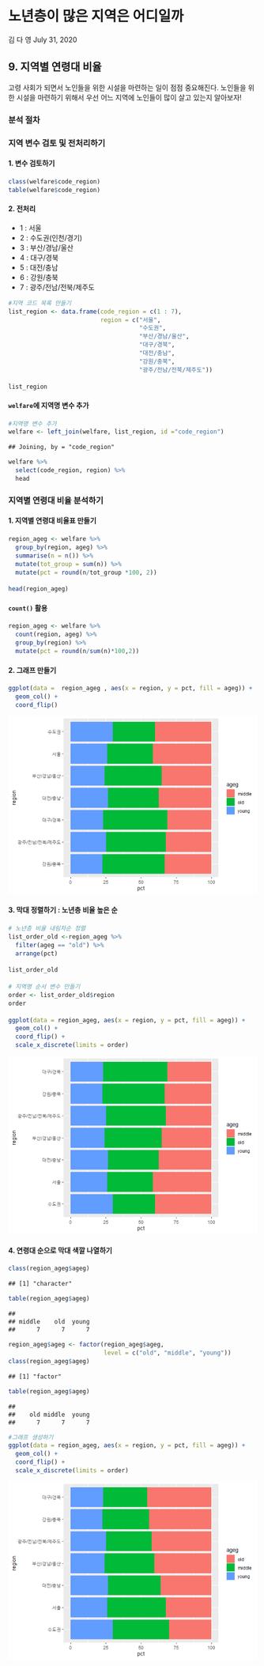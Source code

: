노년층이 많은 지역은 어디일까
================
김 다 영
July 31, 2020

## 9\. 지역별 연령대 비율

고령 사회가 되면서 노인들을 위한 시설을 마련하는 일이 점점 중요해진다. 노인들을 위한 시설을 마련하기 위해서 우선 어느 지역에
노인들이 많이 살고 있는지 알아보자\!

### 분석 절차

### 지역 변수 검토 및 전처리하기

#### 1\. 변수 검토하기

``` r
class(welfare$code_region)
table(welfare$code_region)
```

#### 2\. 전처리

  - 1 : 서울
  - 2 : 수도권(인천/경기)
  - 3 : 부산/경남/울산
  - 4 : 대구/경북
  - 5 : 대전/충남
  - 6 : 강원/충북
  - 7 : 광주/전남/전북/제주도

<!-- end list -->

``` r
#지역 코드 목록 만들기
list_region <- data.frame(code_region = c(1 : 7),
                          region = c("서울",
                                     "수도권",
                                     "부산/경남/울산",
                                     "대구/경북",
                                     "대전/충남",
                                     "강원/충북",
                                     "광주/전남/전북/제주도"))

list_region
```

#### `welfare`에 지역명 변수 추가

``` r
#지역명 변수 추가
welfare <- left_join(welfare, list_region, id ="code_region")
```

    ## Joining, by = "code_region"

``` r
welfare %>% 
  select(code_region, region) %>% 
  head
```

### 지역별 연령대 비율 분석하기

#### 1\. 지역별 연령대 비율표 만들기

``` r
region_ageg <- welfare %>% 
  group_by(region, ageg) %>% 
  summarise(n = n()) %>% 
  mutate(tot_group = sum(n)) %>% 
  mutate(pct = round(n/tot_group *100, 2))

head(region_ageg)
```

#### `count()` 활용

``` r
region_ageg <- welfare %>% 
  count(region, ageg) %>% 
  group_by(region) %>% 
  mutate(pct = round(n/sum(n)*100,2))
```

#### 2\. 그래프 만들기

``` r
ggplot(data =  region_ageg , aes(x = region, y = pct, fill = ageg)) +
  geom_col() +
  coord_flip()
```

![](welfare09_files/figure-gfm/unnamed-chunk-7-1.png)<!-- -->

#### 3\. 막대 정렬하기 : 노년층 비율 높은 순

``` r
# 노년층 비율 내림차순 정렬
list_order_old <-region_ageg %>% 
  filter(ageg == "old") %>% 
  arrange(pct)

list_order_old

# 지역명 순서 변수 만들기 
order <- list_order_old$region
order

ggplot(data = region_ageg, aes(x = region, y = pct, fill = ageg)) +
  geom_col() +
  coord_flip() +
  scale_x_discrete(limits = order)
```

![](welfare09_files/figure-gfm/unnamed-chunk-8-1.png)<!-- -->

#### 4\. 연령대 순으로 막대 색깔 나열하기

``` r
class(region_ageg$ageg)
```

    ## [1] "character"

``` r
table(region_ageg$ageg)
```

    ## 
    ## middle    old  young 
    ##      7      7      7

``` r
region_ageg$ageg <- factor(region_ageg$ageg,
                           level = c("old", "middle", "young"))
class(region_ageg$ageg)
```

    ## [1] "factor"

``` r
table(region_ageg$ageg)
```

    ## 
    ##    old middle  young 
    ##      7      7      7

``` r
#그래프 생성하기
ggplot(data = region_ageg, aes(x = region, y = pct, fill = ageg)) +
  geom_col() +
  coord_flip() +
  scale_x_discrete(limits = order)
```

![](welfare09_files/figure-gfm/unnamed-chunk-9-1.png)<!-- -->
